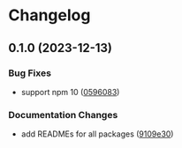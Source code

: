 # Changelog

## 0.1.0 (2023-12-13)


### Bug Fixes

* support npm 10 ([0596083](https://github.com/rowanmanning/toolchain/commit/05960837bbf1637f258a4080971b3f36364dc2cd))


### Documentation Changes

* add READMEs for all packages ([9109e30](https://github.com/rowanmanning/toolchain/commit/9109e304fb3b2d1a810e1fc948fef2b325be1099))
